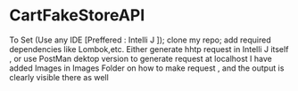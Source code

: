 # CartFakeStoreAPI
To Set (Use any IDE [Preffered : Intelli J ]);
clone my repo;
add required dependencies like Lombok,etc.
Either generate hhtp request in Intelli J itself , or use PostMan dektop version to generate request at localhost
I have added Images in Images Folder on how to make request , and the output is clearly visible there as well
